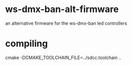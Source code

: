 # ws-dmx-ban-alt-firmware
an alternative firmware for the ws-dmx-ban led controllers

# compiling
cmake -DCMAKE_TOOLCHAIN_FILE=../sdcc.toolchain ..
